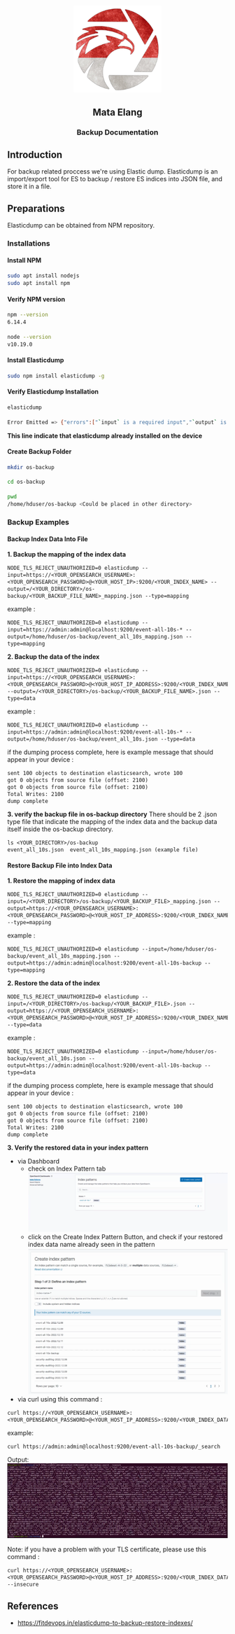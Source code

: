 
<div align="center">
  <img src=".images/mata-elang-stable-logo.png" alt="logo" width="200">
  <h2>Mata Elang</h2>
  <h3>Backup Documentation</h3>
</div>

## Introduction
For backup related proccess we're using Elastic dump. Elasticdump is an import/export tool for ES to backup / restore ES indices into JSON file, and store it in a file.

## Preparations
Elasticdump can be obtained from NPM repository.

### Installations
#### Install NPM

```bash
sudo apt install nodejs
sudo apt install npm
```

#### Verify NPM version

```bash
npm --version
6.14.4

node --version
v10.19.0
```

#### Install Elasticdump
```bash
sudo npm install elasticdump -g
```

#### Verify Elasticdump Installation
```bash
elasticdump

Error Emitted => {"errors":["`input` is a required input","`output` is a required input"]}
```
**This line indicate that elasticdump already installed on the device**

#### Create Backup Folder
```bash
mkdir os-backup

cd os-backup

pwd
/home/hduser/os-backup <Could be placed in other directory>
```


### Backup Examples

#### Backup Index Data Into File 

**1. Backup the mapping of the index data**
```
NODE_TLS_REJECT_UNAUTHORIZED=0 elasticdump --input=https://<YOUR_OPENSEARCH_USERNAME>:<YOUR_OPENSEARCH_PASSWORD>@<YOUR_HOST_IP>:9200/<YOUR_INDEX_NAME> --output=/<YOUR_DIRECTORY>/os-backup/<YOUR_BACKUP_FILE_NAME>_mapping.json --type=mapping
```

example :
```
NODE_TLS_REJECT_UNAUTHORIZED=0 elasticdump --input=https://admin:admin@localhost:9200/event-all-10s-* --output=/home/hduser/os-backup/event_all_10s_mapping.json --type=mapping
```

**2. Backup the data of the index**
```
NODE_TLS_REJECT_UNAUTHORIZED=0 elasticdump --input=https://<YOUR_OPENSEARCH_USERNAME>:<YOUR_OPENSEARCH_PASSWORD>@<YOUR_HOST_IP_ADDRESS>:9200/<YOUR_INDEX_NAME> --output=/<YOUR_DIRECTORY>/os-backup/<YOUR_BACKUP_FILE_NAME>.json --type=data
```

example :
```
NODE_TLS_REJECT_UNAUTHORIZED=0 elasticdump --input=https://admin:admin@localhost:9200/event-all-10s-* --output=/home/hduser/os-backup/event_all_10s.json --type=data
```
if the dumping process complete, here is example message that should appear in your device :
```
sent 100 objects to destination elasticsearch, wrote 100
got 0 objects from source file (offset: 2100)
got 0 objects from source file (offset: 2100)
Total Writes: 2100
dump complete
```
**3. verify the backup file in os-backup directory**
There should be 2 .json type file that indicate the mapping of the index data and the backup data itself inside the os-backup directory.

```
ls <YOUR_DIRECTORY>/os-backup
event_all_10s.json  event_all_10s_mapping.json (example file)
```

#### Restore Backup File into Index Data
**1. Restore the mapping of index data**
```
NODE_TLS_REJECT_UNAUTHORIZED=0 elasticdump --input=/<YOUR_DIRECTORY>/os-backup/<YOUR_BACKUP_FILE>_mapping.json --output=https://<YOUR_OPENSEARCH_USERNAME>:<YOUR_OPENSEARCH_PASSWORD>@<YOUR_HOST_IP_ADDRESS>:9200/<YOUR_INDEX_NAME> --type=mapping
```
example :
```
NODE_TLS_REJECT_UNAUTHORIZED=0 elasticdump --input=/home/hduser/os-backup/event_all_10s_mapping.json --output=https://admin:admin@localhost:9200/event-all-10s-backup --type=mapping
```
**2. Restore the data of the index**
```
NODE_TLS_REJECT_UNAUTHORIZED=0 elasticdump --input=/<YOUR_DIRECTORY>/os-backup/<YOUR_BACKUP_FILE>.json --output=https://<YOUR_OPENSEARCH_USERNAME>:<YOUR_OPENSEARCH_PASSWORD>@<YOUR_HOST_IP_ADDRESS>:9200/<YOUR_INDEX_NAME> --type=data
```
example :
```
NODE_TLS_REJECT_UNAUTHORIZED=0 elasticdump --input=/home/hduser/os-backup/event_all_10s.json --output=https://admin:admin@localhost:9200/event-all-10s-backup --type=data
```

if the dumping process complete, here is example message that should appear in your device :
```
sent 100 objects to destination elasticsearch, wrote 100
got 0 objects from source file (offset: 2100)
got 0 objects from source file (offset: 2100)
Total Writes: 2100
dump complete
```
**3. Verify the restored data in your index pattern**
- via Dashboard
  - check on Index Pattern tab
  ![image.png](./image.png)
  - click on the Create Index Pattern Button, and check if your restored index data name already seen in the pattern
  ![image-1.png](./image-1.png)
- via curl
using this command :
```
curl https://<YOUR_OPENSEARCH_USERNAME>:<YOUR_OPENSEARCH_PASSWORD>@<YOUR_HOST_IP_ADDRESS>:9200/<YOUR_INDEX_DATA_NAME>/_search
```

example:
```
curl https://admin:admin@localhost:9200/event-all-10s-backup/_search
```

Output:
![image-2.png](./image-2.png)

Note:
if you have a problem with your TLS certificate, please use this command :
```
curl https://<YOUR_OPENSEARCH_USERNAME>:<YOUR_OPENSEARCH_PASSWORD>@<YOUR_HOST_IP_ADDRESS>:9200/<YOUR_INDEX_DATA_NAME>/_search --insecure
```
## References
- https://fitdevops.in/elasticdump-to-backup-restore-indexes/

